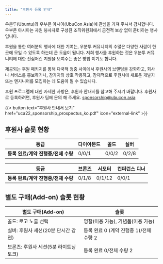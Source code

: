 ```yaml
---
title: "후원사 등록 안내"
---
```

우분투(Ubuntu)와 우부콘 아시아(UbuCon Asia)에 관심을 가져 주셔서 감사합니다. 우부콘 아시아는 자원 봉사자로 구성된 조직위원회에서 금전적 보상 없이 준비하는 행사 입니다.

후원을 통한 여러분의 행사에 대한 기여는, 우분투 커뮤니티의 수많은 다양한 사람이 한 곳에 모일 수 있도록 하는데 큰 도움이 됩니다. 저희 행사를 후원하는 것은 우분투 커뮤니티에 대한 진심어린 지원을 보여주는 좋은 방법 이기도 합니다.

제공되는 후원 패키지를 통해 다국적 청중 사이에서 후원사의 브랜딩을 강화하고, 회사나 서비스를 홍보하거나, 참가자와 상호 작용하고, 잠재적으로 후원사에 새로운 개발자 또는 엔지니어를 모집하는 데 도움이 될 수 있습니다.

후원 프로그램에 대한 자세한 사항은, 후원사 안내서를 참고해 주시기 바랍니다.
후원사로 등록하려면, 후원사 팀에 문의 해 주세요. sponsorship@ubucon.asia

{{< button text="후원사 안내서 보기" href="uca22_sponsorship_prospectus_ko.pdf" icon="external-link" >}}

## 후원사 슬롯 현황
| **등급** | 다이아몬드 | 골드 | 실버 |
| --- | --- | --- | --- |
| **등록 완료/계약 진행중/전체 수량** | 0/0/1 | 0/0/2 | 0/2/8 |

| **등급** | 브론즈 | 서포터 | 컨퍼런스 디너 |
| --- | --- | --- | --- |
| **등록 완료/계약 진행중/전체 수량** | 0/1/8 | 0/1/12 | 0/0/1 |

## 별도 구매(Add-on) 슬롯 현황
| 별도 구매(Add-on) | 슬롯 |
| --- | --- |
| 골드: 로고 노출 선택 | 명찰(이용 가능), 기념품(이용 가능) |
| 실버: 후원사 세션(20분 단시간 강연) | 등록 완료 0 (계약 진행중 1)/전체 수량 2 | 
| 브론즈: 후원사 세션(5분 라이트닝 토크) | 등록 완료 0/전체 수량 2 | 